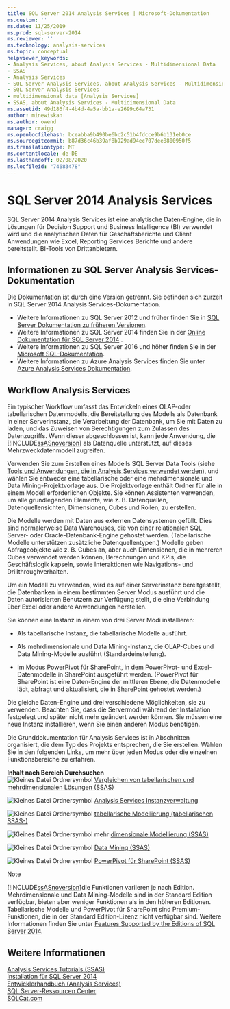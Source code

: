 ```yaml
---
title: SQL Server 2014 Analysis Services | Microsoft-Dokumentation
ms.custom: ''
ms.date: 11/25/2019
ms.prod: sql-server-2014
ms.reviewer: ''
ms.technology: analysis-services
ms.topic: conceptual
helpviewer_keywords:
- Analysis Services, about Analysis Services - Multidimensional Data
- SSAS
- Analysis Services
- SQL Server Analysis Services, about Analysis Services - Multidimensional Data
- SQL Server Analysis Services
- multidimensional data [Analysis Services]
- SSAS, about Analysis Services - Multidimensional Data
ms.assetid: 49d186f4-4b4d-4a5a-bb1a-e2699c64a731
author: minewiskan
ms.author: owend
manager: craigg
ms.openlocfilehash: bceabba9b490be6bc2c51b4fdcce9b6b131eb0ce
ms.sourcegitcommit: b87d36c46b39af8b929ad94ec707dee8800950f5
ms.translationtype: MT
ms.contentlocale: de-DE
ms.lasthandoff: 02/08/2020
ms.locfileid: "74683478"
---
```

# <a name="sql-server-2014-analysis-services"></a>SQL Server 2014 Analysis Services

  SQL Server 2014 Analysis Services ist eine analytische Daten-Engine, die in Lösungen für Decision Support und Business Intelligence (BI) verwendet wird und die analytischen Daten für Geschäftsberichte und Client Anwendungen wie Excel, Reporting Services Berichte und andere bereitstellt. BI-Tools von Drittanbietern. 

## <a name="about-sql-server-analysis-services-documentation"></a>Informationen zu SQL Server Analysis Services-Dokumentation

Die Dokumentation ist durch eine Version getrennt. Sie befinden sich zurzeit in SQL Server 2014 Analysis Services-Dokumentation.

- Weitere Informationen zu SQL Server 2012 und früher finden Sie in [SQL Server Dokumentation zu früheren Versionen](https://docs.microsoft.com/previous-versions/sql/).
- Weitere Informationen zu SQL Server 2014 finden Sie in der [Online Dokumentation für SQL Server 2014](../2014-toc/index.yml) .
- Weitere Informationen zu SQL Server 2016 und höher finden Sie in der [Microsoft SQL-Dokumentation](https://docs.microsoft.com/sql/).
- Weitere Informationen zu Azure Analysis Services finden Sie unter [Azure Analysis Services Dokumentation](https://docs.microsoft.com/azure/analysis-services/).

## <a name="analysis-services-workflow"></a>Workflow Analysis Services

Ein typischer Workflow umfasst das Entwickeln eines OLAP-oder tabellarischen Datenmodells, die Bereitstellung des Modells als Datenbank in einer Serverinstanz, die Verarbeitung der Datenbank, um Sie mit Daten zu laden, und das Zuweisen von Berechtigungen zum Zulassen des Datenzugriffs. Wenn dieser abgeschlossen ist, kann jede Anwendung, die [!INCLUDE[ssASnoversion](../includes/ssasnoversion-md.md)] als Datenquelle unterstützt, auf dieses Mehrzweckdatenmodell zugreifen.  
  
 Verwenden Sie zum Erstellen eines Modells SQL Server Data Tools (siehe [Tools und Anwendungen, die in Analysis Services verwendet werden](tools-and-applications-used-in-analysis-services.md)), und wählen Sie entweder eine tabellarische oder eine mehrdimensionale und Data Mining-Projektvorlage aus. Die Projektvorlage enthält Ordner für alle in einem Modell erforderlichen Objekte. Sie können Assistenten verwenden, um alle grundlegenden Elemente, wie z. B. Datenquellen, Datenquellensichten, Dimensionen, Cubes und Rollen, zu erstellen.  
  
 Die Modelle werden mit Daten aus externen Datensystemen gefüllt. Dies sind normalerweise Data Warehouses, die von einer relationalen SQL Server- oder Oracle-Datenbank-Engine gehostet werden. (Tabellarische Modelle unterstützen zusätzliche Datenquellentypen.) Modelle geben Abfrageobjekte wie z. B. Cubes an, aber auch Dimensionen, die in mehreren Cubes verwendet werden können, Berechnungen und KPIs, die Geschäftslogik kapseln, sowie Interaktionen wie Navigations- und Drillthroughverhalten.  
  
 Um ein Modell zu verwenden, wird es auf einer Serverinstanz bereitgestellt, die Datenbanken in einem bestimmten Server Modus ausführt und die Daten autorisierten Benutzern zur Verfügung stellt, die eine Verbindung über Excel oder andere Anwendungen herstellen.  
  
 Sie können eine Instanz in einem von drei Server Modi installieren:  
  
-   Als tabellarische Instanz, die tabellarische Modelle ausführt.  
  
-   Als mehrdimensionale und Data Mining-Instanz, die OLAP-Cubes und Data Mining-Modelle ausführt (Standardeinstellung).  
  
-   Im Modus PowerPivot für SharePoint, in dem PowerPivot- und Excel-Datenmodelle in SharePoint ausgeführt werden. (PowerPivot für SharePoint ist eine Daten-Engine der mittleren Ebene, die Datenmodelle lädt, abfragt und aktualisiert, die in SharePoint gehostet werden.)  
  
 Die gleiche Daten-Engine und drei verschiedene Möglichkeiten, sie zu verwenden. Beachten Sie, dass die Servermodi während der Installation festgelegt und später nicht mehr geändert werden können. Sie müssen eine neue Instanz installieren, wenn Sie einen anderen Modus benötigen.  
  
 Die Grunddokumentation für Analysis Services ist in Abschnitten organisiert, die dem Typ des Projekts entsprechen, die Sie erstellen. Wählen Sie in den folgenden Links, um mehr über jeden Modus oder die einzelnen Funktionsbereiche zu erfahren.  
  
 **Inhalt nach Bereich Durchsuchen**  
 ![Kleines Datei Ordnersymbol](../../2014/integration-services/media/filefolder-small.gif "Kleines Dateiordnersymbol") [Vergleichen von tabellarischen und mehrdimensionalen Lösungen &#40;SSAS&#41;](comparing-tabular-and-multidimensional-solutions-ssas.md)  
  
 ![Kleines Datei Ordnersymbol](../../2014/integration-services/media/filefolder-small.gif "Kleines Dateiordnersymbol") [Analysis Services Instanzverwaltung](instances/analysis-services-instance-management.md)  
  
 ![Kleines Datei Ordnersymbol](../../2014/integration-services/media/filefolder-small.gif "Kleines Dateiordnersymbol") [tabellarische Modellierung &#40;tabellarischen SSAS-&#41;](tabular-models/tabular-models-ssas.md)  
  
 ![Kleines Datei Ordnersymbol](../../2014/integration-services/media/filefolder-small.gif "Kleines Dateiordnersymbol") mehr [dimensionale Modellierung &#40;SSAS&#41;](multidimensional-models/multidimensional-models-ssas.md)  
  
 ![Kleines Datei Ordnersymbol](../../2014/integration-services/media/filefolder-small.gif "Kleines Dateiordnersymbol") [Data Mining &#40;SSAS&#41;](data-mining/data-mining-ssas.md)  
  
 ![Kleines Datei Ordnersymbol](../../2014/integration-services/media/filefolder-small.gif "Kleines Dateiordnersymbol") [PowerPivot für SharePoint &#40;SSAS&#41;](power-pivot-sharepoint/power-pivot-for-sharepoint-ssas.md)  
  
> [!NOTE]  
>  [!INCLUDE[ssASnoversion](../includes/ssasnoversion-md.md)]die Funktionen variieren je nach Edition. Mehrdimensionale und Data Mining-Modelle sind in der Standard Edition verfügbar, bieten aber weniger Funktionen als in den höheren Editionen. Tabellarische Modelle und PowerPivot für SharePoint sind Premium-Funktionen, die in der Standard Edition-Lizenz nicht verfügbar sind. Weitere Informationen finden Sie unter [Features Supported by the Editions of SQL Server 2014](../../2014/getting-started/features-supported-by-the-editions-of-sql-server-2014.md).  
  
## <a name="see-also"></a>Weitere Informationen  
 [Analysis Services Tutorials &#40;SSAS&#41;](analysis-services-tutorials-ssas.md)   
 [Installation für SQL Server 2014](../database-engine/install-windows/installation-for-sql-server.md)   
 [Entwicklerhandbuch &#40;Analysis Services&#41;](analysis-services-developer-documentation.md)   
 [SQL Server-Ressourcen Center](https://go.microsoft.com/fwlink/?linkID=219676)   
 [SQLCat.com](https://go.microsoft.com/fwlink/?linkID=220963)  
  
  
